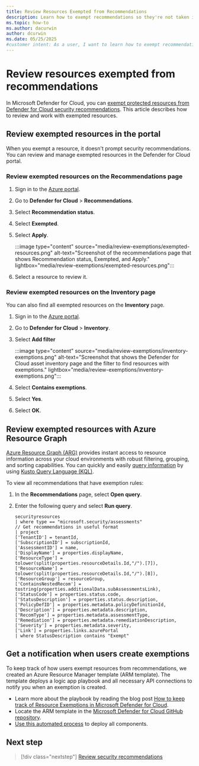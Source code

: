 ```yaml
---
title: Review Resources Exempted from Recommendations
description: Learn how to exempt recommendations so they're not taken into account in Microsoft Defender for Cloud.
ms.topic: how-to
ms.author: dacurwin
author: dcurwin
ms.date: 05/25/2025
#customer intent: As a user, I want to learn how to exempt recommendations in Microsoft Defender for Cloud so that I can customize the security recommendations for my environment.
---
```


# Review resources exempted from recommendations

In Microsoft Defender for Cloud, you can [exempt protected resources from Defender for Cloud security recommendations](exempt-resource.md). This article describes how to review and work with exempted resources.

## Review exempted resources in the portal

When you exempt a resource, it doesn't prompt security recommendations. You can review and manage exempted resources in the Defender for Cloud portal.

### Review exempted resources on the Recommendations page

1. Sign in to the [Azure portal](https://portal.azure.com/).

1. Go to **Defender for Cloud** > **Recommendations**.

1. Select **Recommendation status**.

1. Select **Exempted**.

1. Select **Apply**.

    :::image type="content" source="media/review-exemptions/exempted-resources.png" alt-text="Screenshot of the recommendations page that shows Recommendation status, Exempted, and Apply." lightbox="media/review-exemptions/exempted-resources.png":::

1. Select a resource to review it.

### Review exempted resources on the Inventory page

You can also find all exempted resources on the **Inventory** page.

1. Sign in to the [Azure portal](https://portal.azure.com/).

1. Go to **Defender for Cloud** > **Inventory**.

1. Select **Add filter**

    :::image type="content" source="media/review-exemptions/inventory-exemptions.png" alt-text="Screenshot that shows the Defender for Cloud asset inventory page and the filter to find resources with exemptions."  lightbox="media/review-exemptions/inventory-exemptions.png":::

1. Select **Contains exemptions**.

1. Select **Yes**.

1. Select **OK**.

## Review exempted resources with Azure Resource Graph

[Azure Resource Graph (ARG)](/azure/governance/resource-graph/) provides instant access to resource information across your cloud environments with robust filtering, grouping, and sorting capabilities. You can quickly and easily [query information](/azure/governance/resource-graph/first-query-portal) by using  [Kusto Query Language (KQL)](/azure/data-explorer/kusto/query/).

To view all recommendations that have exemption rules:

1. In the **Recommendations** page, select **Open query**.
1. Enter the following query and select **Run query**.

    ```kusto
    securityresources
    | where type == "microsoft.security/assessments"
    // Get recommendations in useful format
    | project
    ['TenantID'] = tenantId,
    ['SubscriptionID'] = subscriptionId,
    ['AssessmentID'] = name,
    ['DisplayName'] = properties.displayName,
    ['ResourceType'] = tolower(split(properties.resourceDetails.Id,"/").[7]),
    ['ResourceName'] = tolower(split(properties.resourceDetails.Id,"/").[8]),
    ['ResourceGroup'] = resourceGroup,
    ['ContainsNestedRecom'] = tostring(properties.additionalData.subAssessmentsLink),
    ['StatusCode'] = properties.status.code,
    ['StatusDescription'] = properties.status.description,
    ['PolicyDefID'] = properties.metadata.policyDefinitionId,
    ['Description'] = properties.metadata.description,
    ['RecomType'] = properties.metadata.assessmentType,
    ['Remediation'] = properties.metadata.remediationDescription,
    ['Severity'] = properties.metadata.severity,
    ['Link'] = properties.links.azurePortal
    | where StatusDescription contains "Exempt"    
    ```

## Get a notification when users create exemptions

To keep track of how users exempt resources from recommendations, we created an Azure Resource Manager template (ARM template). The template deploys a logic app playbook and all necessary API connections to notify you when an exemption is created.

- Learn more about the playbook by reading the blog post [How to keep track of Resource Exemptions in Microsoft Defender for Cloud](https://techcommunity.microsoft.com/t5/azure-security-center/how-to-keep-track-of-resource-exemptions-in-azure-security/ba-p/1770580).
- Locate the ARM template in the [Microsoft Defender for Cloud GitHub repository](https://github.com/Azure/Azure-Security-Center/tree/master/Workflow%20automation/Notify-ResourceExemption).
- [Use this automated process](https://portal.azure.com/#create/Microsoft.Template/uri/https%3A%2F%2Fraw.githubusercontent.com%2FAzure%2FAzure-Security-Center%2Fmaster%2FWorkflow%2520automation%2FNotify-ResourceExemption%2Fazuredeploy.json) to deploy all components.

## Next step

> [!div class="nextstep"]
> [Review security recommendations](review-security-recommendations.md)
